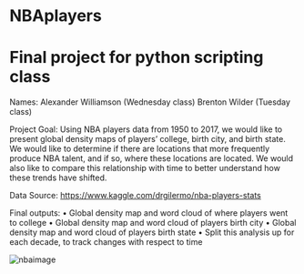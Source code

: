 # NBAplayers
# Final project for python scripting class

Names:	Alexander Williamson (Wednesday class)
		    Brenton Wilder (Tuesday class)

Project Goal: Using NBA players data from 1950 to 2017, we would like to present global density maps of players’ college, birth city, and birth state. We would like to determine if there are locations that more frequently produce NBA talent, and if so, where these locations are located. We would also like to compare this relationship with time to better understand how these trends have shifted. 

Data Source: https://www.kaggle.com/drgilermo/nba-players-stats 

Final outputs: 
•	Global density map and word cloud of where players went to college
•	Global density map and word cloud of players birth city
•	Global density map and word cloud of players birth state
•	Split this analysis up for each decade, to track changes with respect to time

![nbaimage](https://s3.amazonaws.com/medill.wordpress.offload/WP+Media+Folder+-+medill-reports-chicago/wp-content/uploads/sites/3/2020/02/Kobe-as-NBA-Logo.jpg)
